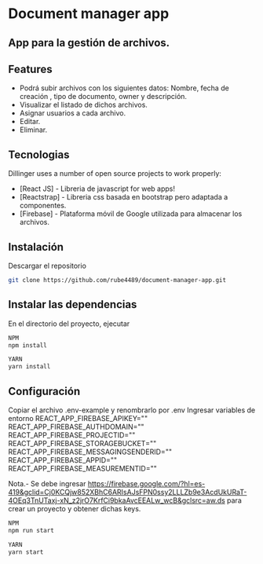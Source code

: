 # Document manager app
## App para la gestión de archivos.


## Features

- Podrá subir archivos con los siguientes datos: Nombre, fecha de creación , tipo de documento, owner y descripción.
- Visualizar el listado de dichos archivos.
- Asignar usuarios a cada archivo.
- Editar.
- Eliminar.

## Tecnologias

Dillinger uses a number of open source projects to work properly:

- [React JS] - Libreria de javascript for web apps!
- [Reactstrap] - Libreria css basada en bootstrap pero adaptada a componentes.
- [Firebase] - Plataforma móvil de Google utilizada para almacenar los archivos.


## Instalación
Descargar el repositorio
```sh
git clone https://github.com/rube4489/document-manager-app.git

```

## Instalar las dependencias
En el directorio del proyecto, ejecutar
```sh
NPM
npm install

YARN
yarn install

```
## Configuración
Copiar el archivo .env-example y renombrarlo por .env
Ingresar variables de entorno
 REACT_APP_FIREBASE_APIKEY=""
 REACT_APP_FIREBASE_AUTHDOMAIN=""
 REACT_APP_FIREBASE_PROJECTID=""
 REACT_APP_FIREBASE_STORAGEBUCKET=""
 REACT_APP_FIREBASE_MESSAGINGSENDERID=""
 REACT_APP_FIREBASE_APPID=""
 REACT_APP_FIREBASE_MEASUREMENTID=""
 
 Nota.- Se debe ingresar https://firebase.google.com/?hl=es-419&gclid=Cj0KCQjw852XBhC6ARIsAJsFPN0ssy2LLLZb9e3AcdUkURaT-4OEq3TnUTaxj-xN_z2jrO7KrfCi9bkaAvcEEALw_wcB&gclsrc=aw.ds para crear un proyecto y obtener dichas keys.
 ```sh
NPM
npm run start

YARN
yarn start

```